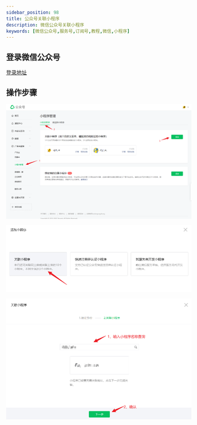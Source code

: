 ```yaml
---
sidebar_position: 98
title: 公众号关联小程序
description: 微信公众号关联小程序
keywords: [微信公众号,服务号,订阅号,教程,微信,小程序]
---
```



## 登录微信公众号

[登录地址](https://mp.weixin.qq.com/)

## 操作步骤

![公众号关联小程序1](./img/related/related1.png)



![公众号关联小程序2](./img/related/related2.png)



![公众号关联小程序3](./img/related/related3.png)

